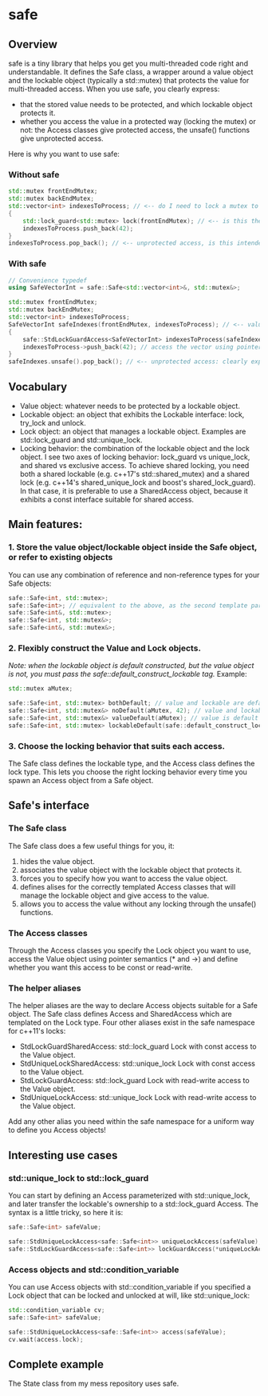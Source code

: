 # safe
## Overview
safe is a tiny library that helps you get you multi-threaded code right and understandable. It defines the Safe class, a wrapper around a value object and the lockable object (typically a std::mutex) that protects the value for multi-threaded access. When you use safe, you clearly express:
* that the stored value needs to be protected, and which lockable object protects it.
* whether you access the value in a protected way (locking the mutex) or not: the Access classes give protected access, the unsafe() functions give unprotected access.

Here is why you want to use safe:
### Without safe
```c++
std::mutex frontEndMutex;
std::mutex backEndMutex;
std::vector<int> indexesToProcess; // <-- do I need to lock a mutex to safely access this variable ?
{
	std::lock_guard<std::mutex> lock(frontEndMutex); // <-- is this the right mutex ?
	indexesToProcess.push_back(42);
}
indexesToProcess.pop_back(); // <-- unprotected access, is this intended ?
```
### With safe
```c++
// Convenience typedef
using SafeVectorInt = safe::Safe<std::vector<int>&, std::mutex&>;

std::mutex frontEndMutex;
std::mutex backEndMutex;
std::vector<int> indexesToProcess;
SafeVectorInt safeIndexes(frontEndMutex, indexesToProcess); // <-- value-mutex association!
{
	safe::StdLockGuardAccess<SafeVectorInt> indexesToProcess(safeIndexes); // <-- right mutex: guaranteed!
	indexesToProcess->push_back(42); // access the vector using pointer semantics: * and ->
}
safeIndexes.unsafe().pop_back(); // <-- unprotected access: clearly expressed!
```
## Vocabulary
* Value object: whatever needs to be protected by a lockable object.
* Lockable object: an object that exhibits the Lockable interface: lock, try_lock and unlock.
* Lock object: an object that manages a lockable object. Examples are std::lock_guard and std::unique_lock.
* Locking behavior: the combination of the lockable object and the lock object. I see two axes of locking behavior: lock_guard vs unique_lock, and shared vs exclusive access. To achieve shared locking, you need both a shared lockable (e.g. c++17's std::shared_mutex) and a shared lock (e.g. c++14's shared_unique_lock and boost's shared_lock_guard). In that case, it is preferable to use a SharedAccess object, because it exhibits a const interface suitable for shared access.
## Main features:
### 1. Store the value object/lockable object inside the Safe object, or refer to existing objects
You can use any combination of reference and non-reference types for your Safe objects:
```c++
safe::Safe<int, std::mutex>;
safe::Safe<int>; // equivalent to the above, as the second template parameter defaults to std::mutex
safe::Safe<int&, std::mutex>;
safe::Safe<int, std::mutex&>;
safe::Safe<int&, std::mutex&>;
```
### 2. Flexibly construct the Value and Lock objects.
*Note: when the lockable object is default constructed, but the value object is not, you must pass the safe::default_construct_lockable tag.* Example:
```c++
std::mutex aMutex;

safe::Safe<int, std::mutex> bothDefault; // value and lockable are default constructed, ok
safe::Safe<int, std::mutex&> noDefault(aMutex, 42); // value and lockable initialized, ok
safe::Safe<int, std::mutex&> valueDefault(aMutex); // value is default constructed, and lockable is initialized, ok
safe::Safe<int, std::mutex> lockableDefault(safe::default_construct_lockable, 42); // value is initialized to 42, and mutex is default constructed: need the safe::default_construct_lockable tag!
```
### 3. Choose the locking behavior that suits each access.
The Safe class defines the lockable type, and the Access class defines the lock type. This lets you choose the right locking behavior every time you spawn an Access object from a Safe object.
## Safe's interface
### The Safe class
The Safe class does a few useful things for you, it:
1. hides the value object.
2. associates the value object with the lockable object that protects it.
3. forces you to specify how you want to access the value object.
3. defines alises for the correctly templated Access classes that will manage the lockable object and give access to the value.
4. allows you to access the value without any locking through the unsafe() functions.
### The Access classes
Through the Access classes you specify the Lock object you want to use, access the Value object using pointer semantics (* and ->) and define whether you want this access to be const or read-write.
### The helper aliases
The helper aliases are the way to declare Access objects suitable for a Safe object. The Safe class defines Access and SharedAccess which are templated on the Lock type. Four other aliases exist in the safe namespace for c++11's locks:
* StdLockGuardSharedAccess: std::lock_guard Lock with const access to the Value object.
* StdUniqueLockSharedAccess: std::unique_lock Lock with const access to the Value object.
* StdLockGuardAccess: std::lock_guard Lock with read-write access to the Value object.
* StdUniqueLockAccess: std::unique_lock Lock with read-write access to the Value object.

Add any other alias you need within the safe namespace for a uniform way to define you Access objects!
## Interesting use cases
### std::unique_lock to std::lock_guard
You can start by defining an Access parameterized with std::unique_lock, and later transfer the lockable's ownership to a std::lock_guard Access. The syntax is a little tricky, so here it is:
```c++
safe::Safe<int> safeValue;

safe::StdUniqueLockAccess<safe::Safe<int>> uniqueLockAccess(safeValue);
safe::StdLockGuardAccess<safe::Safe<int>> lockGuardAccess(*uniqueLockAccess, *uniqueLockAccess.lock.release(), std::adopt_lock);
```
### Access objects and std::condition_variable
You can use Access objects with std::condition_variable if you specified a Lock object that can be locked and unlocked at will, like std::unique_lock:
```c++
std::condition_variable cv;
safe::Safe<int> safeValue;

safe::StdUniqueLockAccess<safe::Safe<int>> access(safeValue);
cv.wait(access.lock);
```
## Complete example
The State class from my mess repository uses safe.
